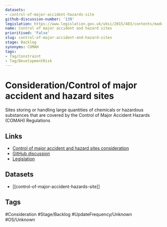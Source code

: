 ```yaml
---
datasets:
- control-of-major-accident-hazards-site
github-discussion-number: '139'
legislation: https://www.legislation.gov.uk/uksi/2015/483/contents/made
name: Control of major accident and hazard sites
prioritised: 'False'
slug: control-of-major-accident-and-hazard-sites
stage: Backlog
synonyms: COMAH
tags:
- Tag/Constraint
- Tag/DevelopmentRisk
---
```


# Consideration/Control of major accident and hazard sites

Sites storing or handling large quantities of chemicals or hazardous substances that are covered by the Control of Major Accident Hazards (COMAH) Regulations

## Links

* [Control of major accident and hazard sites consideration](https://design.planning.data.gov.uk/planning-consideration/control-of-major-accident-and-hazard-sites)
* [GitHub discussion](https://github.com/digital-land/data-standards-backlog/discussions/139)
* [Legislation](https://www.legislation.gov.uk/uksi/2015/483/contents/made)

## Datasets

* [[control-of-major-accident-hazards-site]]

## Tags

#Consideration #Stage/Backlog #UpdateFrequency/Unknown #OS/Unknown